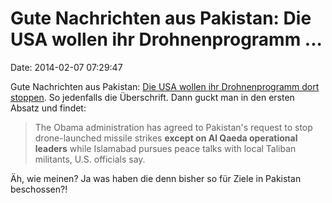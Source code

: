 Gute Nachrichten aus Pakistan: Die USA wollen ihr Drohnenprogramm \...
======================================================================

Date: 2014-02-07 07:29:47

Gute Nachrichten aus Pakistan: [Die USA wollen ihr Drohnenprogramm dort
stoppen](http://www.latimes.com/world/worldnow/la-fg-wn-pakistan-drone-pause-20140205,0,640524.story).
So jedenfalls die Überschrift. Dann guckt man in den ersten Absatz und
findet:

> The Obama administration has agreed to Pakistan\'s request to stop
> drone-launched missile strikes **except on Al Qaeda operational
> leaders** while Islamabad pursues peace talks with local Taliban
> militants, U.S. officials say.

Äh, wie meinen? Ja was haben die denn bisher so für Ziele in Pakistan
beschossen?!
